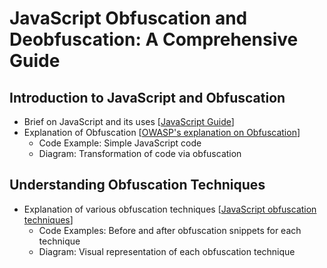 # JavaScript Obfuscation and Deobfuscation: A Comprehensive Guide

## Introduction to JavaScript and Obfuscation
- Brief on JavaScript and its uses [[JavaScript Guide](https://developer.mozilla.org/en-US/docs/Web/JavaScript/Guide)]
- Explanation of Obfuscation [[OWASP's explanation on Obfuscation](https://owasp.org/www-community/controls/Obfuscation)]
    - Code Example: Simple JavaScript code
    - Diagram: Transformation of code via obfuscation

## Understanding Obfuscation Techniques
- Explanation of various obfuscation techniques [[JavaScript obfuscation techniques](https://www.checkmarx.com/blog/javascript-obfuscation-techniques/)]
    - Code Examples: Before and after obfuscation snippets for each technique
    - Diagram: Visual representation of each obfuscation technique
